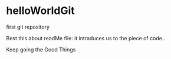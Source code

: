 # helloWorldGit
first git repository

Best this about readMe file: it intraduces us to the piece of code.. 

Keep going the Good Things
